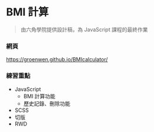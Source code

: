 # BMI 計算
>由六角學院提供設計稿，為 JavaScript 課程的最終作業

### 網頁
https://groenwen.github.io/BMIcalculator/

### 練習重點
* JavaScript  
  * BMI 計算功能  
  * 歷史記錄、刪除功能  
* SCSS
* 切版
* RWD

